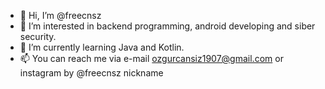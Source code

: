 - 👋 Hi, I’m @freecnsz
- 👀 I’m interested in backend programming, android developing and siber security.
- 🌱 I’m currently learning Java and Kotlin.
- 📫 You can reach me via e-mail ozgurcansiz1907@gmail.com or instagram by @freecnsz nickname
